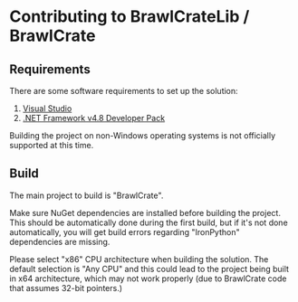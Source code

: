 # Contributing to BrawlCrateLib / BrawlCrate

## Requirements

There are some software requirements to set up the solution:

1. [Visual Studio](https://visualstudio.microsoft.com/vs/)
2. [.NET Framework v4.8 Developer Pack](https://dotnet.microsoft.com/download/thank-you/net48-developer-pack)

Building the project on non-Windows operating systems is not officially supported at this time.

## Build

The main project to build is "BrawlCrate".

Make sure NuGet dependencies are installed before building the project. This should be automatically done during the first build, but if it's not done automatically, you will get build errors regarding "IronPython" dependencies are missing.

Please select "x86" CPU architecture when building the solution. The default selection is "Any CPU" and this could lead to the project being built in x64 architecture, which may not work properly (due to BrawlCrate code that assumes 32-bit pointers.)
